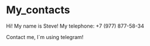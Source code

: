 # My_contacts
Hi!
My name is Steve!
My telephone: +7 (977) 877-58-34

Contact me, I`m using telegram!
